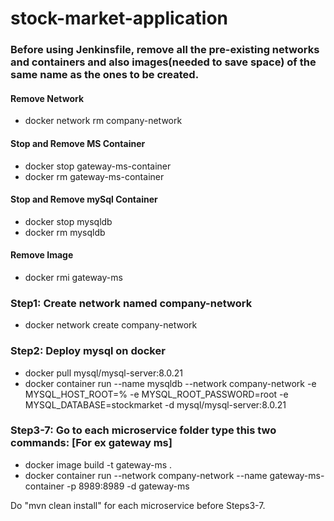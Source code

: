 # stock-market-application

### Before using Jenkinsfile, remove all the pre-existing networks and containers and also images(needed to save space) of the same name as the ones to be created.
#### Remove Network
* docker network rm company-network
#### Stop and Remove MS Container
* docker stop gateway-ms-container
* docker rm gateway-ms-container
#### Stop and Remove mySql Container
* docker stop mysqldb
* docker rm mysqldb
#### Remove Image
* docker rmi gateway-ms


### Step1: Create network named company-network
* docker network create company-network

### Step2: Deploy mysql on docker
* docker pull mysql/mysql-server:8.0.21
* docker container run --name mysqldb --network company-network -e MYSQL_HOST_ROOT=% -e MYSQL_ROOT_PASSWORD=root -e MYSQL_DATABASE=stockmarket -d mysql/mysql-server:8.0.21

### Step3-7: Go to each microservice folder type this two commands: [For ex gateway ms]
* docker image build -t gateway-ms .
* docker container run --network company-network --name gateway-ms-container -p 8989:8989 -d gateway-ms


Do "mvn clean install" for each microservice before Steps3-7.
